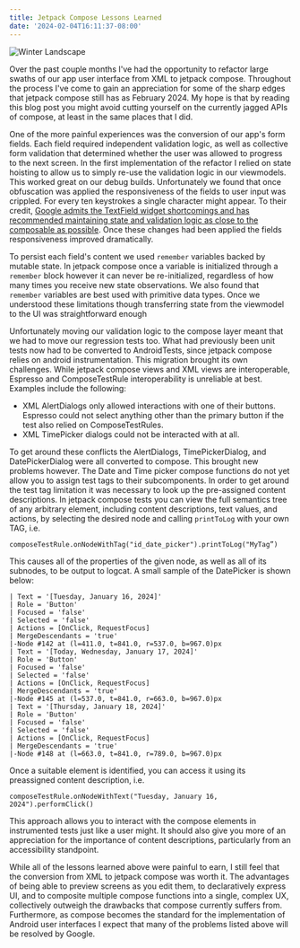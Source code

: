```yaml
---
title: Jetpack Compose Lessons Learned
date: '2024-02-04T16:11:37-08:00'
---
```

![Winter Landscape](/img/blog/winterlandscapejpeg.jpeg)

Over the past couple months I've had the opportunity to refactor large swaths of our app user interface from XML to jetpack compose.  Throughout the process I've come to gain an appreciation for some of the sharp edges that jetpack compose still has as February 2024.  My hope is that by reading this blog post you might avoid cutting yourself on the currently jagged APIs of compose, at least in the same places that I did. 

One of the more painful experiences was the conversion of our app's form fields.   Each field required independent validation logic, as well as collective form validation that determined whether the user was allowed to progress to the next screen.  In the first implementation of the refactor I relied on state hoisting to allow us to simply re-use the validation logic in our viewmodels.  This worked great on our debug builds.  Unfortunately we found that once obfuscation was applied the responsiveness of the fields to user input was crippled.  For every ten keystrokes a single character might appear.  To their credit, [Google admits the TextField widget shortcomings and has recommended maintaining state and validation logic as close to the composable as possible](https://medium.com/androiddevelopers/effective-state-management-for-textfield-in-compose-d6e5b070fbe5).  Once these changes had been applied the fields responsiveness improved dramatically.  

To persist each field's content we used `remember` variables backed by mutable state. In jetpack compose once a variable is initialized through a `remember` block however it can never be re-initialized, regardless of how many times you receive new state observations. We also found that `remember` variables  are best used with primitive data types.  Once we understood these limitations though transferring state from the viewmodel to the UI was straightforward enough

Unfortunately moving our validation logic to the compose layer meant that we had to move our regression tests too.  What had previously been unit tests now had to be converted to AndroidTests, since jetpack compose relies on android instrumentation.  This migration brought its own challenges. While jetpack compose views and XML views are interoperable, Espresso and ComposeTestRule interoperability is unreliable at best.  Examples include the following:

* XML AlertDialogs only allowed interactions with one of their buttons.  Espresso could not select anything other than the primary button if the test also relied on ComposeTestRules.
* XML TimePicker dialogs could not be interacted with at all.

To get around these conflicts the AlertDialogs, TimePickerDialog, and DatePickerDialog were all converted to compose.  This brought new problems however.  The Date and Time picker compose functions do not yet allow you to assign test tags to their subcomponents.  In order to get around the test tag limitation it was necessary to look up the pre-assigned content descriptions.  In jetpack compose tests you can view the full semantics tree of any arbitrary element, including content descriptions, text values, and actions, by selecting the desired node and calling `printToLog` with your own TAG, i.e.

```
composeTestRule.onNodeWithTag("id_date_picker").printToLog("MyTag”)
```

This causes all of the properties of the given node, as well as all of its subnodes, to be output to logcat.  A small sample of the DatePicker is shown below:

```
| Text = '[Tuesday, January 16, 2024]'
| Role = 'Button'
| Focused = 'false'
| Selected = 'false'
| Actions = [OnClick, RequestFocus]
| MergeDescendants = 'true'
|-Node #142 at (l=411.0, t=841.0, r=537.0, b=967.0)px
| Text = '[Today, Wednesday, January 17, 2024]'
| Role = 'Button'
| Focused = 'false'
| Selected = 'false'
| Actions = [OnClick, RequestFocus]
| MergeDescendants = 'true'
|-Node #145 at (l=537.0, t=841.0, r=663.0, b=967.0)px
| Text = '[Thursday, January 18, 2024]'
| Role = 'Button'
| Focused = 'false'
| Selected = 'false'
| Actions = [OnClick, RequestFocus]
| MergeDescendants = 'true'
|-Node #148 at (l=663.0, t=841.0, r=789.0, b=967.0)px
```

Once a suitable element is identified, you can access it using its preassigned content description, i.e.

```
composeTestRule.onNodeWithText("Tuesday, January 16, 2024").performClick()
```

This approach allows you to interact with the compose elements in instrumented tests just like a user might.  It should also give you more of an appreciation for the importance of content descriptions, particularly from an accessibility standpoint.

While all of the lessons learned above were painful to earn, I still feel that the conversion from XML to jetpack compose was worth it.  The advantages of being able to preview screens as you edit them, to declaratively express UI, and to composite multiple compose functions into a single, complex UX,  collectively outweigh the drawbacks that compose currently suffers from.  Furthermore, as compose becomes the standard for the implementation of Android user interfaces I expect that many of the problems listed above will be resolved by Google.
